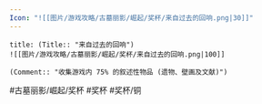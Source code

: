```yaml
---
Icon: "![[图片/游戏攻略/古墓丽影/崛起/奖杯/来自过去的回响.png|30]]"
---
```

```ad-common-bronze-trophy
title: (Title:: "来自过去的回响")
![[图片/游戏攻略/古墓丽影/崛起/奖杯/来自过去的回响.png|100]]

(Comment:: "收集游戏内 75% 的叙述性物品 (遗物、壁画及文献)")
```

#古墓丽影/崛起/奖杯 #奖杯 #奖杯/铜
